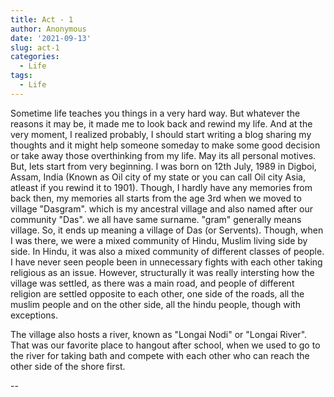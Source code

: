 ```yaml
---
title: Act - 1
author: Anonymous
date: '2021-09-13'
slug: act-1
categories:
  - Life
tags:
  - Life
---
```

Sometime life teaches you things in a very hard way. But whatever the reasons it may be, it made me to look back and rewind my life. And at the very moment, I realized probably, I should start writing a blog sharing my thoughts and it might help someone someday to make some good decision or take away those overthinking from my life. May its all personal motives. But, lets start from very beginning. I was born on 12th July, 1989 in Digboi, Assam, India (Known as Oil city of my state or you can call Oil city Asia, atleast if you rewind it to 1901). Though, I hardly have any memories from back then, my memories all starts from the age 3rd when we moved to village "Dasgram". which is my ancestral village and also named after our community "Das". we all have same surname. "gram" generally means village. So, it ends up meaning a village of Das (or Servents). Though, when I was there, we were a mixed community of Hindu, Muslim living side by side. In Hindu, it was also a mixed community of different classes of people. I have never seen people been in unnecessary fights with each other taking religious as an issue. However, structurally it was really intersting how the village was settled, as there was a main road, and people of different religion are settled opposite to each other, one side of the roads, all the muslim people and on the other side, all the hindu people, though with exceptions. 

The village also hosts a river, known as "Longai Nodi" or "Longai River". That was our favorite place to hangout after school, when we used to go to the river for taking bath and compete with each other who can reach the other side of the shore first. 

--
